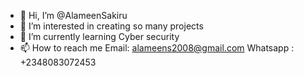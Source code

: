 - 👋 Hi, I’m @AlameenSakiru
- 👀 I’m interested in creating so many projects 
- 🌱 I’m currently learning Cyber security 
- 📫 How to reach me Email:  alameens2008@gmail.com 
Whatsapp : +2348083072453

<!---
AlameenSakiru/AlameenSakiru is a ✨ special ✨ repository because its `README.md` (this file) appears on your GitHub profile.
You can click the Preview link to take a look at your changes.
--->
